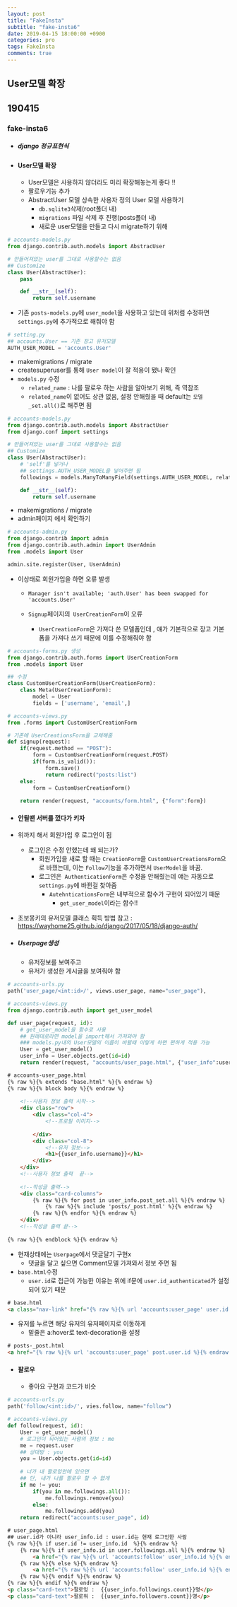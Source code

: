 ```yaml
---
layout: post
title: "FakeInsta"
subtitle: "fake-insta6"
date: 2019-04-15 18:00:00 +0900
categories: pro
tags: FakeInsta
comments: true
---
```


## User모델 확장

## 190415

### fake-insta6



- ##### django 정규표현식

- #### User모델 확장

  - User모델은 사용하지 않더라도 미리 확장해놓는게 좋다 !!
  - 팔로우기능 추가
  - AbstractUser 모델 상속한 사용자 정의 User 모델 사용하기
    - `db.sqlite3`삭제(root폴더 내)
    - `migrations` 파일 삭제 후 진행(posts폴더 내)
    - 새로운 user모델을 만들고 다시 migrate하기 위해

```python
# accounts-models.py
from django.contrib.auth.models import AbstracUser

# 만들어져있는 user를 그대로 사용할수는 없음
## Customize
class User(AbstractUser):
    pass

    def __str__(self):
        return self.username
```

- 기존 `posts-models.py`에 `user_model`을 사용하고 있는데 위처럼 수정하면 `settings.py`에 추가적으로 해줘야 함

```python
# setting.py
## accounts.User == 기존 장고 유저모델
AUTH_USER_MODEL = 'accounts.User'
```

- makemigrations / migrate
- createsuperuser를 통해 `User model`이 잘 적용이 됐나 확인
- `models.py` 수정
  - `related_name` : 나를 팔로우 하는 사람을 알아보기 위해, 즉 역참조
  - `related_name`이 없어도 상관 없음, 설정 안해줬을 때 default는 `모델_set.all()`로 해주면 됨

```python
# accounts-models.py
from django.contrib.auth.models import AbstractUser
from django.conf import settings

# 만들어져있는 user를 그대로 사용할수는 없음
## Customize
class User(AbstractUser):
    # 'self'를 넣거나
    ## settings.AUTH_USER_MODEL을 넣어주면 됨
    followings = models.ManyToManyField(settings.AUTH_USER_MODEL, related_name="followers", blank=True)

    def __str__(self):
        return self.username
```

- makemigrations / migrate
- admin페이지 에서 확인하기

```python
# accounts-admin.py
from django.contrib import admin
from django.contrib.auth.admin import UserAdmin
from .models import User

admin.site.register(User, UserAdmin)
```

- 이상태로 회원가입을 하면 오류 발생

  - ```
    Manager isn't available; 'auth.User' has been swapped for 'accounts.User'
    ```

  - `Signup`페이지의` UserCreationForm`이 오류

    - `UserCreationForm`은 가져다 쓴 모델폼인데 , 얘가 기본적으로 장고 기본 폼을 가져다 쓰기 때문에 이를 수정해줘야 함

```python
# accounts-forms.py 생성
from django.contrib.auth.forms import UserCreationForm
from .models import User

## 수정
class CustomUserCreationForm(UserCreationForm):
    class Meta(UserCreationForm):
        model = User
        fields = ['username', 'email',]
```

```python
# accounts-views.py
from .forms import CustomUserCreationForm

# 기존에 UserCreationsForm을 교체해줌
def signup(request):
    if(request.method == "POST"):
        form = CustomUserCreationForm(request.POST)
        if(form.is_valid()):
            form.save()
            return redirect("posts:list")
    else:
        form = CustomUserCreationForm()
        
    return render(request, "accounts/form.html", {"form":form})
```

- #### 안될땐 서버를 껐다가 키자

- 위까지 해서 회원가입 후  로그인이 됨
  - 로그인은 수정 안했는데 왜 되는가?
    - 회원가입을 새로 할 때는 `CreationForm`을 `CustomUserCreationsForm`으로 바꿨는데, 이는 `Follow`기능을 추가하면서 `UserModel`을 바꿈. 
    - 로그인은` AuthenticationForm`은 수정을 안해줬는데 얘는 자동으로 `settings.py`에  바뀐걸 찾아줌
      - `AutehnticationsForm`은 내부적으로 함수가 구현이 되어있기 때문
        - `get_user_model`이라는 함수!!

- 초보몽키의 유저모델 클래스 획득 방법 참고 : <https://wayhome25.github.io/django/2017/05/18/django-auth/>

- ##### Userpage생성

  - 유저정보를 보여주고
  - 유저가 생성한 게시글을 보여줘야 함

```python
# accounts-urls.py
path('user_page/<int:id>/', views.user_page, name="user_page"),
```

```python
# accounts-views.py
from django.contrib.auth import get_user_model

def user_page(request, id):
    # get_user_model을 함수로 사용
    ## 원래대로라면 model을 import해서 가져와야 함
    ### models.py내의 User모델의 이름이 바뀔때 이렇게 하면 편하게 적용 가능
    User = get_user_model()
    user_info = User.objects.get(id=id)
    return render(request, "accounts/user_page.html", {"user_info":user_info})
```

```html
# accounts-user_page.html
{% raw %}{% extends "base.html" %}{% endraw %}
{% raw %}{% block body %}{% endraw %}
    
    <!--사용자 정보 출력 시작-->
    <div class="row">
        <div class="col-4">
            <!--프로필 이미지-->
            
        </div>
        <div class="col-8">
            <!--유저 정보-->
            <h1>{{user_info.username}}</h1>
        </div>
    </div>
    <!--사용자 정보 출력  끝-->
    
    <!--작성글 출력-->
    <div class="card-columns">
        {% raw %}{% for post in user_info.post_set.all %}{% endraw %}
            {% raw %}{% include 'posts/_post.html' %}{% endraw %}
        {% raw %}{% endfor %}{% endraw %}
    </div>
    <!--작성글 출력 끝-->
    
{% raw %}{% endblock %}{% endraw %}
```

- 현재상태에는 `Userpage`에서 댓글달기 구현x
  - 댓글을 달고 싶으면 Comment모델 가져와서 정보 주면 됨
- `base.html`수정
  -  `user.id`로 접근이 가능한 이유는 위에 if문에 `user.id_authenticated`가 설정 되어 있기 때문

```html
# base.html
<a class="nav-link" href="{% raw %}{% url 'accounts:user_page' user.id %}{% endraw %}">MyPage</a>
```

- 유저를 누르면 해당 유저의 유저페이지로 이동하게
  - 밑줄은 a:hover로 text-decoration을 설정

```html
# posts-_post.html
<a href="{% raw %}{% url 'accounts:user_page' post.user.id %}{% endraw %}" style="color:black"><h5 class="card-text">{{post.user}}</h5></a>
```



- #### 팔로우

  - 좋아요 구현과 코드가 비슷

```python
# accounts-urls.py
path('follow/<int:id>/', vies.follow, name="follow")
```

```python
# accounts-views.py
def follow(request, id):
    User = get_user_model()
    # 로그인이 되어있는 사람의 정보 : me
    me = request.user
    ## 상대방 : you
    you = User.objects.get(id=id)
    
    # 너가 내 팔로잉안에 있으면
    ## 단, 내가 나를 팔로우 할 수 없게
    if me != you:
        if(you in me.followings.all()):
            me.followings.remove(you)                                       
        else:
            me.followings.add(you)
    return redirect("accounts:user_page", id)
```

```html
# user_page.html
## user.id가 아니라 user_info.id : user.id는 현재 로그인한 사람
{% raw %}{% if user.id != user_info.id  %}{% endraw %}
	{% raw %}{% if user_info.id in user.followings.all %}{% endraw %}
		<a href="{% raw %}{% url 'accounts:follow' user_info.id %}{% endraw %}" class="btn btn-light">팔로잉</a>
	{% raw %}{% else %}{% endraw %}
		<a href="{% raw %}{% url 'accounts:follow' user_info.id %}{% endraw %}" class="btn btn-primary">팔로우</a>
	{% raw %}{% endif %}{% endraw %}
{% raw %}{% endif %}{% endraw %}
<p class="card-text">팔로잉 :  {{user_info.followings.count}}명</p>
<p class="card-text">팔로워 :  {{user_info.followers.count}}명</p>
```

















